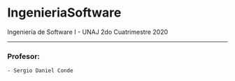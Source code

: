 # IngenieriaSoftware
Ingeniería de Software I - UNAJ 2do Cuatrimestre 2020

---

### Profesor:
	- Sergio Daniel Conde
